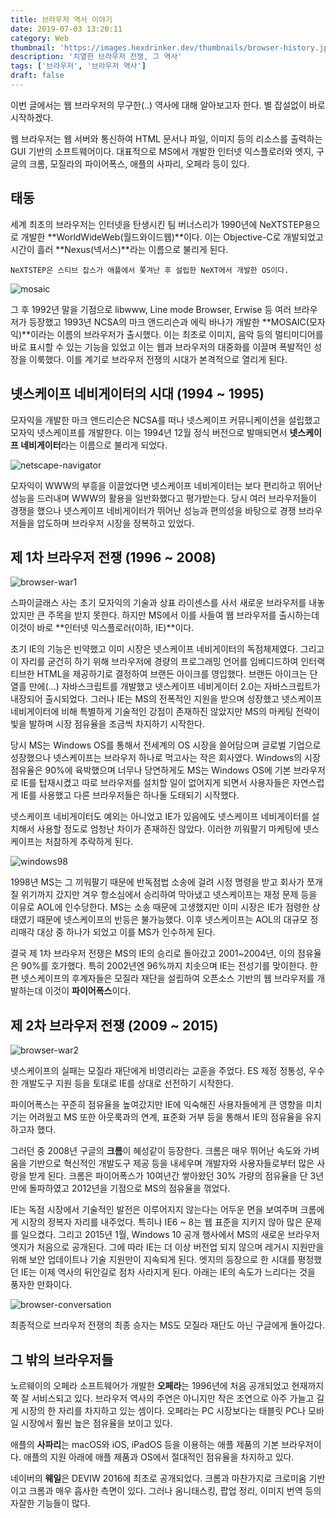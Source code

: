 ```yaml
---
title: 브라우저 역사 이야기
date: 2019-07-03 13:20:11
category: Web
thumbnail: 'https://images.hexdrinker.dev/thumbnails/browser-history.jpeg'
description: '치열한 브라우저 전쟁, 그 역사'
tags: ['브라우저', '브라우저 역사']
draft: false
---
```


이번 글에서는 웹 브라우저의 무구한(..) 역사에 대해 알아보고자 한다. 별 잡설없이 바로 시작하겠다.

웹 브라우저는 웹 서버와 통신하여 HTML 문서나 파일, 이미지 등의 리소스를 출력하는 GUI 기반의 소프트웨어이다. 대표적으로
MS에서 개발한 인터넷 익스플로러와 엣지, 구글의 크롬, 모질라의 파이어폭스, 애플의 사파리, 오페라 등이 있다.

## 태동

세계 최초의 브라우저는 인터넷을 탄생시킨 팀 버너스리가 1990년에 NeXTSTEP용으로 개발한 **WorldWideWeb(월드와이드웹)**이다. 이는 Objective-C로 개발되었고 시간이 흘러 **Nexus(넥서스)**라는 이름으로 불리게 된다.

```
NeXTSTEP은 스티브 잡스가 애플에서 쫓겨난 후 설립한 NeXT에서 개발한 OS이다.
```

![mosaic](https://images.hexdrinker.dev/web/browser-history/mosaic.png)

그 후 1992년 말을 기점으로 libwww, Line mode Browser, Erwise 등 여러 브라우저가 등장했고 1993년 NCSA의 마크 앤드리슨과 에릭 바나가 개발한 **MOSAIC(모자익)**이라는 이름의 브라우저가 출시했다. 이는 최초로 이미지, 음악 등의 멀티미디어를 바로 표시할 수 있는 기능을 있었고 이는 웹과 브라우저의 대중화를 이끌며 폭발적인 성장을 이룩했다. 이를 계기로 브라우저 전쟁의 시대가 본격적으로 열리게 된다.

## 넷스케이프 네비게이터의 시대 (1994 ~ 1995)

모자익을 개발한 마크 앤드리슨은 NCSA를 떠나 넷스케이프 커뮤니케이션을 설립했고 모자익 넷스케이프를 개발한다. 이는 1994년 12월 정식 버전으로 발매되면서 **넷스케이프 네비게이터**라는 이름으로 불리게 되었다.

<p><img class="responsible width-90" src="https://images.hexdrinker.dev/web/browser-history/netscape-navigator.png" alt="netscape-navigator"/></p>

모자익이 WWW의 부흥을 이끌었다면 넷스케이프 네비게이터는 보다 편리하고 뛰어난 성능을 드러내며 WWW의 활용을 일반화했다고 평가받는다. 당시 여러 브라우저들이 경쟁을 했으나 넷스케이프 네비게이터가 뛰어난 성능과 편의성을 바탕으로 경쟁 브라우저들을 압도하며 브라우저 시장을 정복하고 있었다.

## 제 1차 브라우저 전쟁 (1996 ~ 2008)

![browser-war1](https://images.hexdrinker.dev/web/browser-history/browser-war1.png)

스파이글래스 사는 초기 모자익의 기술과 상표 라이센스를 사서 새로운 브라우저를 내놓았지만 큰 주목을 받지 못한다. 하지만 MS에서 이를 사들여 웹 브라우저를 출시하는데 이것이 바로 **인터넷 익스플로러(이하, IE)**이다.

초기 IE의 기능은 빈약했고 이미 시장은 넷스케이프 네비게이터의 독점체제였다. 그리고 이 자리를 굳건히 하기 위해 브라우저에 경량의 프로그래밍 언어를 임베디드하여 인터랙티브한 HTML을 제공하기로 결정하여 브랜든 아이크를 영입했다. 브랜든 아이크는 단 열흘 만에(...) 자바스크립트를 개발했고 넷스케이프 네비게이터 2.0는 자바스크립트가 내장되어 출시되었다. 그러나 IE는 MS의 전폭적인 지원을 받으며 성장했고 넷스케이프 네비게이터에 비해 특별하게 기술적인 강점이 존재하진 않았지만 MS의 마케팅 전략이 빛을 발하며 시장 점유율을 조금씩 차지하기 시작한다.

당시 MS는 Windows OS를 통해서 전세계의 OS 시장을 쓸어담으며 글로벌 기업으로 성장했으나 넷스케이프는 브라우저 하나로 먹고사는 작은 회사였다. Windows의 시장 점유율은 90%에 육박했으며 너무나 당연하게도 MS는 Windows OS에 기본 브라우저로 IE를 탑재시켰고 따로 브라우저를 설치할 일이 없어지게 되면서 사용자들은 자연스럽게 IE를 사용했고 다른 브라우저들은 하나둘 도태되기 시작했다.

넷스케이프 네비게이터도 예외는 아니었고 IE가 있음에도 넷스케이프 네비게이터를 설치해서 사용할 정도로 엄청난 차이가 존재하진 않았다. 이러한 끼워팔기 마케팅에 넷스케이프는 처참하게 추락하게 된다.

<p><img class="responsible width-80" src="https://images.hexdrinker.dev/web/browser-history/windows98.png" alt="windows98"/></p>

1998년 MS는 그 끼워팔기 때문에 반독점법 소송에 걸려 시정 명령을 받고 회사가 쪼개질 위기까지 갔지만 겨우 항소심에서 승리하여 막아냈고 넷스케이프는 재정 문제 등을 이유로 AOL에 인수당한다. MS는 소송 때문에 고생했지만 이미 시장은 IE가 점령한 상태였기 때문에 넷스케이프의 반등은 불가능했다. 이후 넷스케이프는 AOL의 대규모 정리매각 대상 중 하나가 되었고 이를 MS가 인수하게 된다.

결국 제 1차 브라우저 전쟁은 MS의 IE의 승리로 돌아갔고 2001~2004년, 이의 점유율은 90%를 호가했다. 특히 2002년엔 96%까지 치솟으며 IE는 전성기를 맞이한다. 한편 넷스케이프의 후계자들은 모질라 재단을 설립하여 오픈소스 기반의 웹 브라우저를 개발하는데 이것이 **파이어폭스**이다.

## 제 2차 브라우저 전쟁 (2009 ~ 2015)

<p><img class="responsible width-80" src="https://images.hexdrinker.dev/web/browser-history/browser-war2.png" alt="browser-war2"/></p>

넷스케이프의 실패는 모질라 재단에게 비영리라는 교훈을 주었다. ES 제정 정통성, 우수한 개발도구 지원 등을 토대로 IE를 상대로 선전하기 시작한다.

파이어폭스는 꾸준히 점유율을 높여갔지만 IE에 익숙해진 사용자들에게 큰 영향을 미치기는 어려웠고 MS 또한 아웃룩과의 연계, 표준화 거부 등을 통해서 IE의 점유율을 유지하고자 했다.

그러던 중 2008년 구글의 **크롬**이 혜성같이 등장한다. 크롬은 매우 뛰어난 속도와 가벼움을 기반으로 혁신적인 개발도구 제공 등을 내세우며 개발자와 사용자들로부터 많은 사랑을 받게 된다. 크롬은 파이어폭스가 10여년간 쌓아왔던 30% 가량의 점유율을 단 3년 만에 돌파하였고 2012년을 기점으로 MS의 점유율을 꺾었다.

IE는 독점 시장에서 기술적인 발전은 이루어지지 않는다는 어두운 면을 보여주며 크롬에게 시장의 정복자 자리를 내주었다. 특히나 IE6 ~ 8는 웹 표준을 지키지 않아 많은 문제를 일으켰다. 그리고 2015년 1월, Windows 10 공개 행사에서 MS의 새로운 브라우저 엣지가 처음으로 공개된다. 그에 따라 IE는 더 이상 버전업 되지 않으며 레거시 지원만을 위해 보안 업데이트나 기술 지원만이 지속되게 된다. 엣지의 등장으로 한 시대를 평정했던 IE는 이제 역사의 뒤안길로 점차 사라지게 된다. 아래는 IE의 속도가 느리다는 것을 풍자한 만화이다.

![browser-conversation](https://images.hexdrinker.dev/web/browser-history/brwoser-conversation.jpeg)

최종적으로 브라우저 전쟁의 최종 승자는 MS도 모질라 재단도 아닌 구글에게 돌아갔다.

## 그 밖의 브라우저들

노르웨이의 오페라 소프트웨어가 개발한 **오페라**는 1996년에 처음 공개되었고 현재까지 쭉 잘 서비스되고 있다. 브라우저 역사의 주연은 아니지만 작은 조연으로 아주 가늘고 길게 시장의 한 자리를 차지하고 있는 셈이다. 오페라는 PC 시장보다는 태블릿 PC나 모바일 시장에서 훨씬 높은 점유율을 보이고 있다.

애플의 **사파리**는 macOS와 iOS, iPadOS 등을 이용하는 애플 제품의 기본 브라우저이다. 애플의 지원 아래에 애플 제품과 OS에서 절대적인 점유율을 차지하고 있다.

네이버의 **웨일**은 DEVIW 2016에 최초로 공개되었다. 크롬과 마찬가지로 크로미움 기반이고 크롬과 매우 흡사한 측면이 있다. 그러나 옴니태스킹, 팝업 정리, 이미지 번역 등의 자잘한 기능들이 많다.
